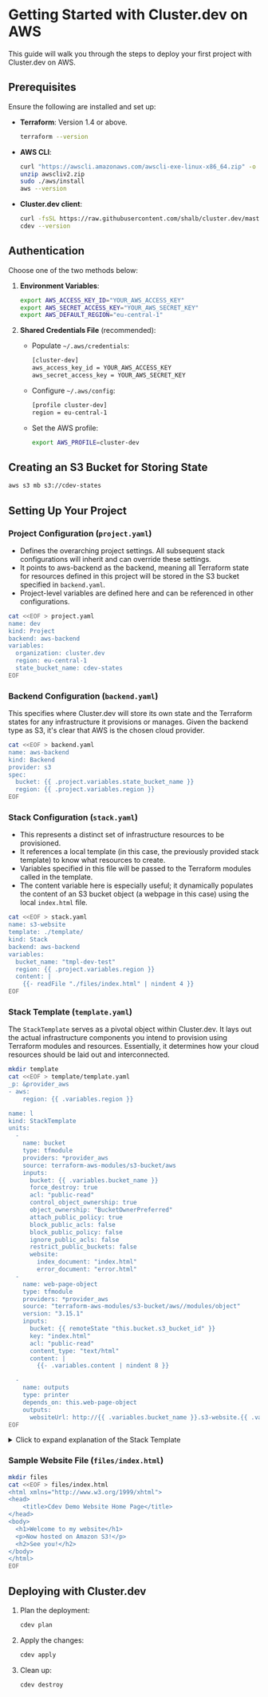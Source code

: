 # Getting Started with Cluster.dev on AWS

This guide will walk you through the steps to deploy your first project with Cluster.dev on AWS.

## Prerequisites

Ensure the following are installed and set up:

- **Terraform**: Version 1.4 or above.
  ```bash
  terraform --version
  ```

- **AWS CLI**:
  ```bash
  curl "https://awscli.amazonaws.com/awscli-exe-linux-x86_64.zip" -o "awscliv2.zip"
  unzip awscliv2.zip
  sudo ./aws/install
  aws --version
  ```

- **Cluster.dev client**:
  ```bash
  curl -fsSL https://raw.githubusercontent.com/shalb/cluster.dev/master/scripts/get_cdev.sh | sh
  cdev --version
  ```

## Authentication

Choose one of the two methods below:

1. **Environment Variables**:
   ```bash
   export AWS_ACCESS_KEY_ID="YOUR_AWS_ACCESS_KEY"
   export AWS_SECRET_ACCESS_KEY="YOUR_AWS_SECRET_KEY"
   export AWS_DEFAULT_REGION="eu-central-1"
   ```

2. **Shared Credentials File** (recommended):

    - Populate `~/.aws/credentials`:

        ```bash
        [cluster-dev]
        aws_access_key_id = YOUR_AWS_ACCESS_KEY
        aws_secret_access_key = YOUR_AWS_SECRET_KEY
        ```

    - Configure `~/.aws/config`:

        ```bash
        [profile cluster-dev]
        region = eu-central-1
        ```

    - Set the AWS profile:

        ```bash
        export AWS_PROFILE=cluster-dev
        ```

## Creating an S3 Bucket for Storing State

```bash
aws s3 mb s3://cdev-states
```
## Setting Up Your Project

### Project Configuration (`project.yaml`)

*   Defines the overarching project settings. All subsequent stack configurations will inherit and can override these settings.
*   It points to aws-backend as the backend, meaning all Terraform state for resources defined in this project will be stored in the S3 bucket specified in `backend.yaml`.
*   Project-level variables are defined here and can be referenced in other configurations.

```bash
cat <<EOF > project.yaml
name: dev
kind: Project
backend: aws-backend
variables:
  organization: cluster.dev
  region: eu-central-1
  state_bucket_name: cdev-states
EOF
```

### Backend Configuration (`backend.yaml`)

This specifies where Cluster.dev will store its own state and the Terraform states for any infrastructure it provisions or manages. Given the backend type as S3, it's clear that AWS is the chosen cloud provider.

```bash
cat <<EOF > backend.yaml
name: aws-backend
kind: Backend
provider: s3
spec:
  bucket: {{ .project.variables.state_bucket_name }}
  region: {{ .project.variables.region }}
EOF
```

### Stack Configuration (`stack.yaml`)

*   This represents a distinct set of infrastructure resources to be provisioned.
*   It references a local template (in this case, the previously provided stack template) to know what resources to create.
*   Variables specified in this file will be passed to the Terraform modules called in the template.
*   The content variable here is especially useful; it dynamically populates the content of an S3 bucket object (a webpage in this case) using the local `index.html` file.

```bash
cat <<EOF > stack.yaml
name: s3-website
template: ./template/
kind: Stack
backend: aws-backend
variables:
  bucket_name: "tmpl-dev-test"
  region: {{ .project.variables.region }}
  content: |
    {{- readFile "./files/index.html" | nindent 4 }}
EOF
```

### Stack Template (`template.yaml`)

The `StackTemplate` serves as a pivotal object within Cluster.dev. It lays out the actual infrastructure components you intend to provision using Terraform modules and resources. Essentially, it determines how your cloud resources should be laid out and interconnected.

```bash
mkdir template
cat <<EOF > template/template.yaml
_p: &provider_aws
- aws:
    region: {{ .variables.region }}

name: l
kind: StackTemplate
units:
  -
    name: bucket
    type: tfmodule
    providers: *provider_aws
    source: terraform-aws-modules/s3-bucket/aws
    inputs:
      bucket: {{ .variables.bucket_name }}
      force_destroy: true
      acl: "public-read"
      control_object_ownership: true
      object_ownership: "BucketOwnerPreferred"
      attach_public_policy: true
      block_public_acls: false
      block_public_policy: false
      ignore_public_acls: false
      restrict_public_buckets: false
      website:
        index_document: "index.html"
        error_document: "error.html"
  -
    name: web-page-object
    type: tfmodule
    providers: *provider_aws
    source: "terraform-aws-modules/s3-bucket/aws//modules/object"
    version: "3.15.1"
    inputs:
      bucket: {{ remoteState "this.bucket.s3_bucket_id" }}
      key: "index.html"
      acl: "public-read"
      content_type: "text/html"
      content: |
        {{- .variables.content | nindent 8 }}

  -
    name: outputs
    type: printer
    depends_on: this.web-page-object
    outputs:
      websiteUrl: http://{{ .variables.bucket_name }}.s3-website.{{ .variables.region }}.amazonaws.com/
EOF
```

<details>
  <summary>Click to expand explanation of the Stack Template</summary>

#### 1. **Provider Definition** (`_p`) <br>

This section employs a YAML anchor, pre-setting the cloud provider and region for the resources in the stack. For this example, AWS is the designated provider, and the region is dynamically passed from the variables:

```yaml
_p: &provider_aws
- aws:
    region: {{ .variables.region }}
```

#### 2. **Units** <br>

The units section is where the real action is. Each unit is a self-contained "piece" of infrastructure, typically associated with a particular Terraform module or a direct cloud resource. <br>

##### Bucket Unit <br>

This unit is utilizing the terraform-aws-modules/s3-bucket/aws module to provision an S3 bucket. Inputs for the module, such as the bucket name, are populated using variables passed into the Stack.

```yaml
name: bucket
type: tfmodule
providers: *provider_aws
source: terraform-aws-modules/s3-bucket/aws
inputs:
  bucket: {{ .variables.bucket_name }}
  ...
```

##### Web-page Object Unit <br>

After the bucket is created, this unit takes on the responsibility of creating a web-page object inside it. This is done using a sub-module from the S3 bucket module specifically designed for object creation. A notable feature is the [`remoteState`](https://docs.cluster.dev/stack-templates-functions/#remotestate) function, which dynamically pulls the ID of the S3 bucket created by the previous unit:

```yaml
name: web-page-object
type: tfmodule
providers: *provider_aws
source: "terraform-aws-modules/s3-bucket/aws//modules/object"
inputs:
  bucket: {{ remoteState "this.bucket.s3_bucket_id" }}
  ...
```

##### Outputs Unit <br>

Lastly, this unit is designed to provide outputs, allowing users to view certain results of the Stack execution. For this template, it provides the website URL of the hosted S3 website.

```yaml
name: outputs
type: printer
depends_on: this.web-page-object
outputs:
  websiteUrl: http://{{ .variables.bucket_name }}.s3-website.{{ .variables.region }}.amazonaws.com/
```

#### 3. Variables and Data Flow <br>

The Stack Template is adept at harnessing variables, not just from the Stack (e.g., `stack.yaml`), but also from other resources via the [`remoteState`](https://docs.cluster.dev/stack-templates-functions/#remotestate) function. This facilitates a seamless flow of data between resources and units, enabling dynamic infrastructure creation based on real-time cloud resource states and user-defined variables.
</details>

### Sample Website File (`files/index.html`)

```bash
mkdir files
cat <<EOF > files/index.html
<html xmlns="http://www.w3.org/1999/xhtml">
<head>
    <title>Cdev Demo Website Home Page</title>
</head>
<body>
  <h1>Welcome to my website</h1>
  <p>Now hosted on Amazon S3!</p>
  <h2>See you!</h2>
</body>
</html>
EOF
```

## Deploying with Cluster.dev

1. Plan the deployment:

   ```bash
   cdev plan
   ```

2. Apply the changes:

   ```bash
   cdev apply
   ```

3. Clean up:

    ```bash
   cdev destroy
   ```

